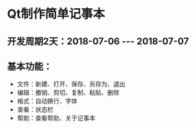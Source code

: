 # Qt制作简单记事本
## 开发周期2天：2018-07-06 --- 2018-07-07
## 基本功能：
- 文件：新建、打开、保存、另存为、退出
- 编辑：撤销、剪切、复制、粘贴、删除
- 格式：自动换行、字体
- 查看：状态栏
- 帮助：查看帮助、关于记事本
